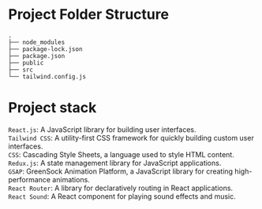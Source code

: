 # Project Folder Structure 
```
.
├── node_modules
├── package-lock.json
├── package.json
├── public
├── src
└── tailwind.config.js

```
# Project stack

`React.js`: A JavaScript library for building user interfaces.</br>
`Tailwind CSS`: A utility-first CSS framework for quickly building custom user interfaces.</br>
`CSS`: Cascading Style Sheets, a language used to style HTML content.</br>
`Redux.js`: A state management library for JavaScript applications.</br>
`GSAP`: GreenSock Animation Platform, a JavaScript library for creating high-performance animations.</br>
`React Router`: A library for declaratively routing in React applications.</br>
`React Sound`: A React component for playing sound effects and music.</br>
